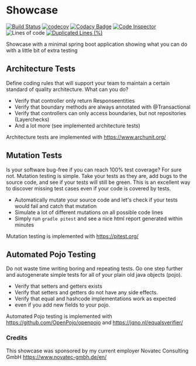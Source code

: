 # Showcase

[![Build Status](https://travis-ci.org/benjamineckstein/showcase.svg?branch=main)](https://travis-ci.org/benjamineckstein/showcase)
[![codecov](https://codecov.io/gh/benjamineckstein/showcase/branch/main/graph/badge.svg)](https://codecov.io/gh/benjamineckstein/showcase)
[![Codacy Badge](https://api.codacy.com/project/badge/Grade/e556f5bf22834f8792109a59587fe7e0)](https://app.codacy.com/gh/benjamineckstein/showcase?utm_source=github.com&utm_medium=referral&utm_content=benjamineckstein/showcase&utm_campaign=Badge_Grade)
[![Code Inspector](https://www.code-inspector.com/project/14288/score/svg)](https://frontend.code-inspector.com/public/project/14288/showcase/dashboard)
![Lines of code](https://img.shields.io/tokei/lines/github/benjamineckstein/showcase?label=Lines%20of%20Code&style=flat-square)
[![Duplicated Lines (%)](https://sonarcloud.io/api/project_badges/measure?project=benjamineckstein_showcase&metric=duplicated_lines_density)](https://sonarcloud.io/dashboard?id=benjamineckstein_showcase)

Showcase with a minimal spring boot application showing what you can do with a little bit of extra testing

## Architecture Tests

Define coding rules that will support your team to maintain a certain standard of quality architecture. What can you do? 

 * Verify that controller only return Responseentities
 * Verify that boundary methods are always annotated with @Transactional
 * Verify that controllers can only access boundaries, but not repositories (Layerchecks)
 * And a lot more (see implemented architecture tests) 

Architecture tests are implemented with <https://www.archunit.org/>

## Mutation Tests

Is your software bug-free if you can reach 100% test coverage? For sure not. Mutation testing is simple. Take your tests as they are, add bugs to the source code, and see if your tests will still be green. This is an excellent way to discover missing test cases even if your code is covered by tests.

 * Automatically mutate your source code and let's check if your tests would fail and catch that mutation
 * Simulate a lot of different mutations on all possible code lines
 * Simply run `gradle pitest` and see a nice html report generated within minutes

Mutation testing is implemented with <https://pitest.org/>

## Automated Pojo Testing

Do not waste time writing boring and repeating tests. Go one step further and autogenerate simple tests for all of your plain old java objects (pojo).
 
 * Verify that setters and getters exists
 * Verify that setters and getters do not have any side effects.
 * Verify that equal and hashcode implementations work as expected 
 * even if you add new fields to your pojo.  

Automated Pojo testing is implemented with <https://github.com/OpenPojo/openpojo> and <https://jqno.nl/equalsverifier/>

### Credits
This showcase was sponsored by my current employer Novatec Consulting GmbH https://www.novatec-gmbh.de/en/
